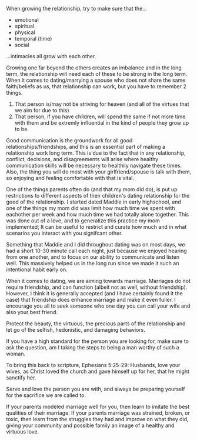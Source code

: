 When growing the relationship, try to make sure that the...
* emotional
* spiritual
* physical
* temporal (time)
* social 

...intimacies all grow with each other.

Growing one far beyond the others creates an imbalance and in the long term, the relationship will need each of these to be strong in the long term.
When it comes to dating/marrying a spouse who does not share the same faith/beliefs as us, that relationship can work, but you have to remember 2 things.
1. That person is/may not be striving for heaven (and all of the virtues that we aim for due to this)
2. That person, if you have children, will spend the same if not more time with them and be extremly influential in the kind of people they grow up to be.

Good communication is the groundwork for all good relationships/friendships, and this is an essential part of making a relationship work long term. This is due to the fact that 
in any relationship, conflict, decisions, and disagreements will arise where healthy communication skills will be necessary to healthily navigate these times. Also, the thing you will do most with your girlfriend/spouse is talk with them,
so enjoying and feeling comfortable with that is vital.

One of the things parents often do (and that my mom did do), is put up restrictions to different aspects of their children's dating relationship for the good of the relationship.
I started dated Maddie in early highschool, and one of the things my mom did was limit how much time we spent with eachother per week and how much time we had totally alone together.
This was done out of a love, and to generalize this practice my mom implemented; It can be useful to restrict and curate how much and in what scenarios you interact with you signifcant other.

Something that Maddie and I did throughout dating was on most days, we had a short 10-30 minute call each night, just because we enjoyed hearing from one another, and to focus on our ability to communicate and listen well.
This massively helped us in the long run since we made it such an intentional habit early on.

When it comes to dating, we are aiming towards marriage.
Marriages do not require friendship, and can function (albeit not as well, without friendship).
However, I think it is generally accepted (and I have certainly found it the case) that friendship does enhance marriage and make it even fuller. I encourage you all to seek someone who one day you can call your wife and also 
your best friend.

Protect the beauty, the virtuous, the precious parts of the relationship and let go of the selfish, hedonistic, and damaging behaviors.

If you have a high standard for the person you are looking for, make sure to ask the question, am I taking the steps to being a man worthy of such a woman.

To bring this back to scripture,
Ephesians 5:25-29: Husbands, love your wives, as Christ loved the church and gave himself up for her, that he might sanctify her.

Serve and love the person you are with, and always be preparing yourself for the sacrifice we are called to.

If your parents modeled marriage well for you, then learn to imitate the best qualities of their marriage.
If your parents marriage was strained, broken, or toxic, then learn from the struggles they had and improve on what they did, giving your community and possible family an image of a healthy and virtuous love.

